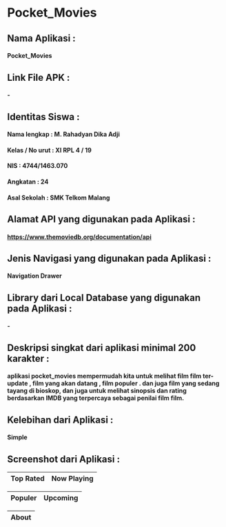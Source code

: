 # Pocket_Movies

## Nama Aplikasi : 
#### Pocket_Movies
## Link File APK : 
#### -
## Identitas Siswa :
#### Nama lengkap : M. Rahadyan Dika Adji
#### Kelas / No urut : XI RPL 4 / 19
#### NIS : 4744/1463.070
#### Angkatan : 24
#### Asal Sekolah : SMK Telkom Malang
## Alamat API yang digunakan pada Aplikasi : 
#### https://www.themoviedb.org/documentation/api
## Jenis Navigasi yang digunakan pada Aplikasi : 
#### Navigation Drawer
## Library dari Local Database yang digunakan pada Aplikasi : 
#### -
## Deskripsi singkat dari aplikasi minimal 200 karakter :
#### aplikasi pocket_movies mempermudah kita untuk melihat film film ter-update , film yang akan datang , film populer . dan juga film yang sedang tayang di bioskop, dan juga untuk melihat sinopsis dan rating berdasarkan IMDB yang terpercaya sebagai penilai film film.
## Kelebihan dari Aplikasi : 
#### Simple
## Screenshot dari Aplikasi :
Top Rated | Now Playing
------------ | -------------


Populer | Upcoming
------------ | -------------


About |
------------ |
